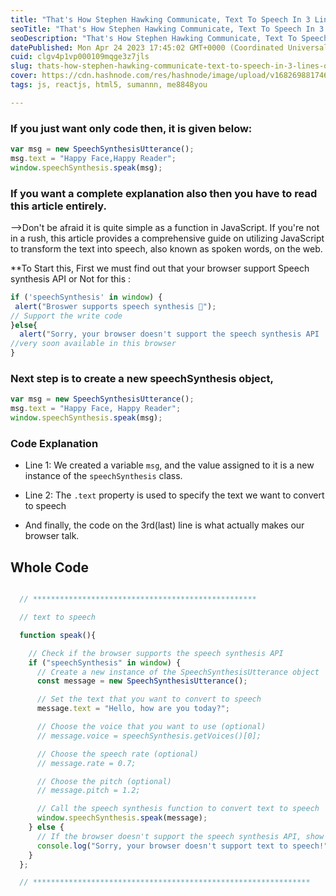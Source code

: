 ```yaml
---
title: "That's How Stephen Hawking Communicate, Text To Speech In 3 Lines Of JavaScript."
seoTitle: "That's How Stephen Hawking Communicate, Text To Speech In 3 Lines Js"
seoDescription: "That's How Stephen Hawking Communicate, Text To Speech In 3 Lines Of JavaScript."
datePublished: Mon Apr 24 2023 17:45:02 GMT+0000 (Coordinated Universal Time)
cuid: clgv4p1vp000109mqge3z7jls
slug: thats-how-stephen-hawking-communicate-text-to-speech-in-3-lines-of-javascript
cover: https://cdn.hashnode.com/res/hashnode/image/upload/v1682698817467/11064e80-be10-41d1-99d4-7171898c6545.png
tags: js, reactjs, html5, sumannn, me8848you

---
```


### If you just want only code then, it is given below:

```javascript
var msg = new SpeechSynthesisUtterance();
msg.text = "Happy Face,Happy Reader";
window.speechSynthesis.speak(msg);
```

### If you want a complete explanation also then you have to read this article entirely.

\--&gt;Don't be afraid it is quite simple as a function in JavaScript. If you're not in a rush, this article provides a comprehensive guide on utilizing JavaScript to transform the text into speech, also known as spoken words, on the web.

\*\*To Start this, First we must find out that your browser support Speech synthesis API or Not for this :

```javascript
if ('speechSynthesis' in window) {
 alert("Broswer supports speech synthesis 🎉");
// Support the write code 
}else{
  alert("Sorry, your browser doesn't support the speech synthesis API !");
//very soon available in this browser
}
```

### Next step is to create a new speechSynthesis object,

```javascript
var msg = new SpeechSynthesisUtterance();
msg.text = "Happy Face, Happy Reader";
window.speechSynthesis.speak(msg);
```

### Code Explanation

* Line 1: We created a variable `msg`, and the value assigned to it is a new instance of the `speechSynthesis` class.
    
* Line 2: The `.text` property is used to specify the text we want to convert to speech
    
* And finally, the code on the 3rd(last) line is what actually makes our browser talk.
    

## Whole Code

```javascript

  // **************************************************

  // text to speech

  function speak(){

    // Check if the browser supports the speech synthesis API
    if ("speechSynthesis" in window) {
      // Create a new instance of the SpeechSynthesisUtterance object
      const message = new SpeechSynthesisUtterance();

      // Set the text that you want to convert to speech
      message.text = "Hello, how are you today?";

      // Choose the voice that you want to use (optional)
      // message.voice = speechSynthesis.getVoices()[0];

      // Choose the speech rate (optional)
      // message.rate = 0.7;

      // Choose the pitch (optional)
      // message.pitch = 1.2;

      // Call the speech synthesis function to convert text to speech
      window.speechSynthesis.speak(message);
    } else {
      // If the browser doesn't support the speech synthesis API, show an error message
      console.log("Sorry, your browser doesn't support text to speech!");
    }
  };

  // **************************************************************
```